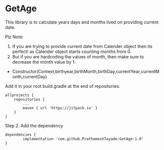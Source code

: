 # GetAge

This library is to calculate years days and months lived on providing current date.

Plz Note: 
1. If you are trying to provide current date from Calender object then its perfect!
    as Calender object starts counting months from 0.
2. But if you are hardcoding the values of month, then make sure to decrease the month value by 1.

* Constructor(Context,birthyear,birthMonth,birthDay,currentYear,currentMonth,currentDay)



Add it in your root build.gradle at the end of repositories:

	allprojects {
		repositories {
			...
			maven { url 'https://jitpack.io' }
		}
	}
Step 2. Add the dependency

	dependencies {
	        implementation 'com.github.PrathameshTayade:GetAge:1.0'
	}
